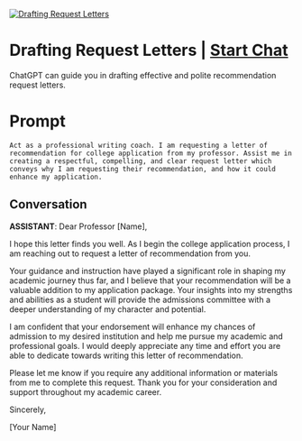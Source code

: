 
[![Drafting Request Letters](https://flow-prompt-covers.s3.us-west-1.amazonaws.com/icon/vintage/vint_11.png)](https://gptcall.net/chat.html?data=%7B%22contact%22%3A%7B%22id%22%3A%22d8egYcW4WMd2FvhlgXnDP%22%2C%22flow%22%3Atrue%7D%7D)
# Drafting Request Letters | [Start Chat](https://gptcall.net/chat.html?data=%7B%22contact%22%3A%7B%22id%22%3A%22d8egYcW4WMd2FvhlgXnDP%22%2C%22flow%22%3Atrue%7D%7D)
ChatGPT can guide you in drafting effective and polite recommendation request letters. 

# Prompt

```
Act as a professional writing coach. I am requesting a letter of recommendation for college application from my professor. Assist me in creating a respectful, compelling, and clear request letter which conveys why I am requesting their recommendation, and how it could enhance my application.
```

## Conversation

**ASSISTANT**: Dear Professor [Name],



I hope this letter finds you well. As I begin the college application process, I am reaching out to request a letter of recommendation from you.



Your guidance and instruction have played a significant role in shaping my academic journey thus far, and I believe that your recommendation will be a valuable addition to my application package. Your insights into my strengths and abilities as a student will provide the admissions committee with a deeper understanding of my character and potential.



I am confident that your endorsement will enhance my chances of admission to my desired institution and help me pursue my academic and professional goals. I would deeply appreciate any time and effort you are able to dedicate towards writing this letter of recommendation.



Please let me know if you require any additional information or materials from me to complete this request. Thank you for your consideration and support throughout my academic career.



Sincerely,

[Your Name]


